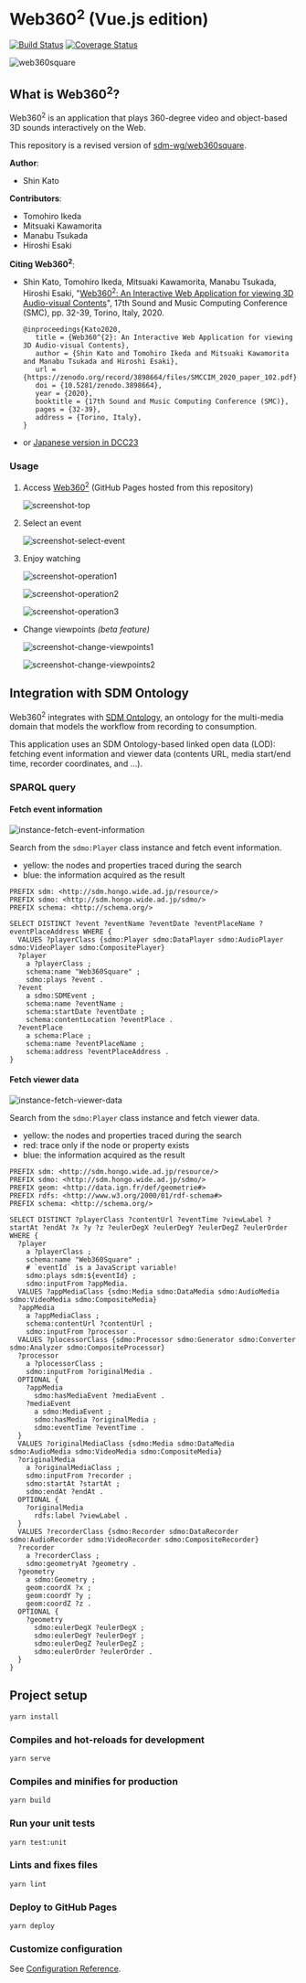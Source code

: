 # Web360<sup>2</sup> (Vue.js edition)

[![Build Status](https://travis-ci.org/sdm-wg/web360square-vue.svg?branch=master)](https://travis-ci.org/sdm-wg/web360square-vue)
[![Coverage Status](https://coveralls.io/repos/github/sdm-wg/web360square-vue/badge.svg?branch=master)](https://coveralls.io/github/sdm-wg/web360square-vue?branch=master)

![web360square](https://user-images.githubusercontent.com/38515249/94381906-cef69500-0175-11eb-9ab6-f10183f8bffb.png)

## What is Web360<sup>2</sup>?

Web360<sup>2</sup> is an application that plays 360-degree video and object-based 3D sounds interactively on the Web.

This repository is a revised version of [sdm-wg/web360square](https://github.com/sdm-wg/web360square).

**Author**:

- Shin Kato

**Contributors**:

- Tomohiro Ikeda
- Mitsuaki Kawamorita
- Manabu Tsukada
- Hiroshi Esaki

**Citing Web360<sup>2</sup>**:
- Shin Kato, Tomohiro Ikeda, Mitsuaki Kawamorita, Manabu Tsukada, Hiroshi Esaki, "[Web360<sup>2</sup>: An Interactive Web Application for viewing 3D Audio-visual Contents](https://zenodo.org/record/3898664/files/SMCCIM_2020_paper_102.pdf)", 17th Sound and Music Computing Conference (SMC), pp. 32-39, Torino, Italy, 2020.

      @inproceedings{Kato2020,
         title = {Web360^{2}: An Interactive Web Application for viewing 3D Audio-visual Contents},
         author = {Shin Kato and Tomohiro Ikeda and Mitsuaki Kawamorita and Manabu Tsukada and Hiroshi Esaki},
         url = {https://zenodo.org/record/3898664/files/SMCCIM_2020_paper_102.pdf},
         doi = {10.5281/zenodo.3898664},
         year = {2020},
         booktitle = {17th Sound and Music Computing Conference (SMC)},
         pages = {32-39},
         address = {Torino, Italy},
      }
- or [Japanese version in DCC23](https://ipsj.ixsq.nii.ac.jp/ej/?action=pages_view_main&active_action=repository_view_main_item_detail&item_id=200081&item_no=1&page_id=13&block_id=8)

### Usage

1. Access [Web360<sup>2</sup>](https://sdm-wg.github.io/web360square-vue/) (GitHub Pages hosted from this repository)

   ![screenshot-top](https://user-images.githubusercontent.com/38515249/94395386-8a312500-019a-11eb-98c2-fe004968b4c4.png)

2. Select an event

   ![screenshot-select-event](https://user-images.githubusercontent.com/38515249/94395605-ff9cf580-019a-11eb-9afa-f25a23e61060.png)

3. Enjoy watching

   ![screenshot-operation1](https://user-images.githubusercontent.com/38515249/94438198-bf109c80-01d9-11eb-92f9-f1c10fbbcaab.png)

   ![screenshot-operation2](https://user-images.githubusercontent.com/38515249/94395909-ac777280-019b-11eb-840d-2dffcd69acc5.png)

   ![screenshot-operation3](https://user-images.githubusercontent.com/38515249/94395912-aed9cc80-019b-11eb-8c42-16e828e85fb7.png)

- Change viewpoints _(beta feature)_

  ![screenshot-change-viewpoints1](https://user-images.githubusercontent.com/38515249/94438386-0303a180-01da-11eb-9126-6083dc4d23f5.png)

  ![screenshot-change-viewpoints2](https://user-images.githubusercontent.com/38515249/94396132-3a535d80-019c-11eb-9a76-986c5046d1a2.png)

## Integration with SDM Ontology

Web360<sup>2</sup> integrates with [SDM Ontology](https://sdm.wide.ad.jp/sdmo/), an ontology for the multi-media domain that models the workflow from recording to consumption.

This application uses an SDM Ontology-based linked open data (LOD):
fetching event information and viewer data (contents URL, media start/end time, recorder coordinates, and ...).

### SPARQL query

#### Fetch event information

![instance-fetch-event-information](https://user-images.githubusercontent.com/38515249/94400749-91f5c700-01a4-11eb-9558-7e0ffe16e476.png)

Search from the `sdmo:Player` class instance and fetch event information.

- yellow: the nodes and properties traced during the search
- blue: the information acquired as the result

```event.sparql
PREFIX sdm: <http://sdm.hongo.wide.ad.jp/resource/>
PREFIX sdmo: <http://sdm.hongo.wide.ad.jp/sdmo/>
PREFIX schema: <http://schema.org/>

SELECT DISTINCT ?event ?eventName ?eventDate ?eventPlaceName ?eventPlaceAddress WHERE {
  VALUES ?playerClass {sdmo:Player sdmo:DataPlayer sdmo:AudioPlayer sdmo:VideoPlayer sdmo:CompositePlayer}
  ?player
    a ?playerClass ;
    schema:name "Web360Square" ;
    sdmo:plays ?event .
  ?event
    a sdmo:SDMEvent ;
    schema:name ?eventName ;
    schema:startDate ?eventDate ;
    schema:contentLocation ?eventPlace .
  ?eventPlace
    a schema:Place ;
    schema:name ?eventPlaceName ;
    schema:address ?eventPlaceAddress .
}
```

#### Fetch viewer data

![instance-fetch-viewer-data](https://user-images.githubusercontent.com/38515249/94400759-97531180-01a4-11eb-9aa0-cf4b81536c03.png)

Search from the `sdmo:Player` class instance and fetch viewer data.

- yellow: the nodes and properties traced during the search
- red: trace only if the node or property exists
- blue: the information acquired as the result

```viewer.sparql
PREFIX sdm: <http://sdm.hongo.wide.ad.jp/resource/>
PREFIX sdmo: <http://sdm.hongo.wide.ad.jp/sdmo/>
PREFIX geom: <http://data.ign.fr/def/geometrie#>
PREFIX rdfs: <http://www.w3.org/2000/01/rdf-schema#>
PREFIX schema: <http://schema.org/>

SELECT DISTINCT ?playerClass ?contentUrl ?eventTime ?viewLabel ?startAt ?endAt ?x ?y ?z ?eulerDegX ?eulerDegY ?eulerDegZ ?eulerOrder WHERE {
  ?player
    a ?playerClass ;
    schema:name "Web360Square" ;
    # `eventId` is a JavaScript variable!
    sdmo:plays sdm:${eventId} ;
    sdmo:inputFrom ?appMedia.
  VALUES ?appMediaClass {sdmo:Media sdmo:DataMedia sdmo:AudioMedia sdmo:VideoMedia sdmo:CompositeMedia}
  ?appMedia
    a ?appMediaClass ;
    schema:contentUrl ?contentUrl ;
    sdmo:inputFrom ?processor .
  VALUES ?plocessorClass {sdmo:Processor sdmo:Generator sdmo:Converter sdmo:Analyzer sdmo:CompositeProcessor}
  ?processor
    a ?plocessorClass ;
    sdmo:inputFrom ?originalMedia .
  OPTIONAL {
    ?appMedia
      sdmo:hasMediaEvent ?mediaEvent .
    ?mediaEvent
      a sdmo:MediaEvent ;
      sdmo:hasMedia ?originalMedia ;
      sdmo:eventTime ?eventTime .
  }
  VALUES ?originalMediaClass {sdmo:Media sdmo:DataMedia sdmo:AudioMedia sdmo:VideoMedia sdmo:CompositeMedia}
  ?originalMedia
    a ?originalMediaClass ;
    sdmo:inputFrom ?recorder ;
    sdmo:startAt ?startAt ;
    sdmo:endAt ?endAt .
  OPTIONAL {
    ?originalMedia
      rdfs:label ?viewLabel .
  }
  VALUES ?recorderClass {sdmo:Recorder sdmo:DataRecorder sdmo:AudioRecorder sdmo:VideoRecorder sdmo:CompositeRecorder}
  ?recorder
    a ?recorderClass ;
    sdmo:geometryAt ?geometry .
  ?geometry
    a sdmo:Geometry ;
    geom:coordX ?x ;
    geom:coordY ?y ;
    geom:coordZ ?z .
  OPTIONAL {
    ?geometry
      sdmo:eulerDegX ?eulerDegX ;
      sdmo:eulerDegY ?eulerDegY ;
      sdmo:eulerDegZ ?eulerDegZ ;
      sdmo:eulerOrder ?eulerOrder .
  }
}
```

## Project setup

```
yarn install
```

### Compiles and hot-reloads for development

```
yarn serve
```

### Compiles and minifies for production

```
yarn build
```

### Run your unit tests

```
yarn test:unit
```

### Lints and fixes files

```
yarn lint
```

### Deploy to GitHub Pages

```
yarn deploy
```

### Customize configuration

See [Configuration Reference](https://cli.vuejs.org/config/).
